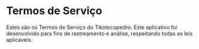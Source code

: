 # Termos de Serviço
Estes são os Termos de Serviço do Tikotecopedro. Este aplicativo foi desenvolvido para fins de rastreamento e análise, respeitando todas as leis aplicáveis.
